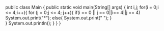 public class Main
{
	public static void main(String[] args) {
	    int i,j;
		for(i = 0;i <= 4;i++){
		    for (j = 0;j <= 4; j++){
		        if(i == 0 || j == 0||i== 4||j == 4)
		        System.out.print("*");
		        else{
		            System.out.print(" ");
		        }    
		    } 
		    System.out.println();
		}
	}
}


